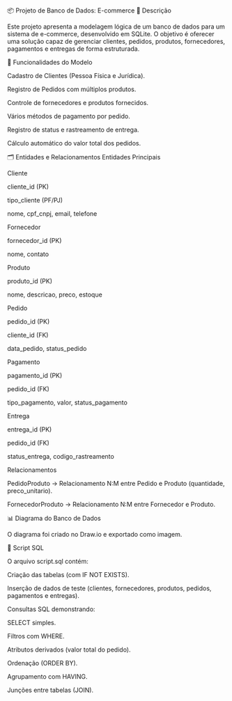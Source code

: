 📦 Projeto de Banco de Dados: E-commerce
📖 Descrição

Este projeto apresenta a modelagem lógica de um banco de dados para um sistema de e-commerce, desenvolvido em SQLite.
O objetivo é oferecer uma solução capaz de gerenciar clientes, pedidos, produtos, fornecedores, pagamentos e entregas de forma estruturada.

🎯 Funcionalidades do Modelo

Cadastro de Clientes (Pessoa Física e Jurídica).

Registro de Pedidos com múltiplos produtos.

Controle de fornecedores e produtos fornecidos.

Vários métodos de pagamento por pedido.

Registro de status e rastreamento de entrega.

Cálculo automático do valor total dos pedidos.

🗂️ Entidades e Relacionamentos
Entidades Principais

Cliente

cliente_id (PK)

tipo_cliente (PF/PJ)

nome, cpf_cnpj, email, telefone

Fornecedor

fornecedor_id (PK)

nome, contato

Produto

produto_id (PK)

nome, descricao, preco, estoque

Pedido

pedido_id (PK)

cliente_id (FK)

data_pedido, status_pedido

Pagamento

pagamento_id (PK)

pedido_id (FK)

tipo_pagamento, valor, status_pagamento

Entrega

entrega_id (PK)

pedido_id (FK)

status_entrega, codigo_rastreamento

Relacionamentos

PedidoProduto → Relacionamento N:M entre Pedido e Produto (quantidade, preco_unitario).

FornecedorProduto → Relacionamento N:M entre Fornecedor e Produto.

📊 Diagrama do Banco de Dados


O diagrama foi criado no Draw.io e exportado como imagem.

📝 Script SQL

O arquivo script.sql contém:

Criação das tabelas (com IF NOT EXISTS).

Inserção de dados de teste (clientes, fornecedores, produtos, pedidos, pagamentos e entregas).

Consultas SQL demonstrando:

SELECT simples.

Filtros com WHERE.

Atributos derivados (valor total do pedido).

Ordenação (ORDER BY).

Agrupamento com HAVING.

Junções entre tabelas (JOIN).
